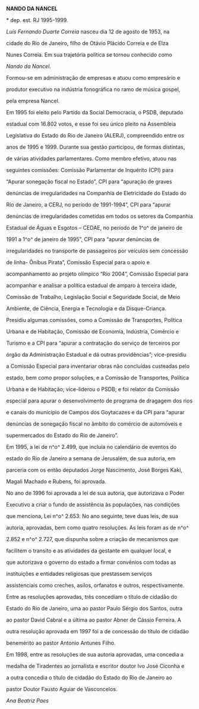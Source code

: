 **NANDO DA NANCEL**



\* dep. est. RJ 1995-1999.



*Luís Fernando Duarte Correia* nasceu dia 12 de agosto de 1953, na

cidade do Rio de Janeiro, filho de Otávio Plácido Correia e de Elza

Nunes Correia. Em sua trajetória política se tornou conhecido como

*Nando da Nancel*.



Formou-se em administração de empresas e atuou como empresário e

produtor executivo na indústria fonográfica no ramo de música gospel,

pela empresa Nancel.



Em 1995 foi eleito pelo Partido da Social Democracia, o PSDB, deputado

estadual com 16.802 votos, e esse foi seu único pleito na Assembleia

Legislativa do Estado do Rio de Janeiro (ALERJ), compreendido entre os

anos de 1995 e 1999. Durante sua gestão participou, de formas distintas,

de várias atividades parlamentares. Como membro efetivo, atuou nas

seguintes comissões: Comissão Parlamentar de Inquérito (CPI) para

“Apurar sonegação fiscal no Estado”, CPI para “apuração de graves

denúncias de irregularidades na Companhia de Eletricidade do Estado do

Rio de Janeiro, a CERJ, no período de 1991-1994”, CPI para “apurar

denúncias de irregularidades cometidas em todos os setores da Companhia

Estadual de Águas e Esgotos – CEDAE, no período de 1^o^ de janeiro de

1991 a 1^o^ de janeiro de 1995”, CPI para “apurar denúncias de

irregularidades no transporte de passageiros por veículos sem concessão

de linha- Ônibus Pirata”, Comissão Especial para o apoio e

acompanhamento ao projeto olímpico “Rio 2004”, Comissão Especial para

acompanhar e analisar a política estadual de amparo à terceira idade,

Comissão de Trabalho, Legislação Social e Seguridade Social, de Meio

Ambiente, de Ciência, Energia e Tecnologia e da Disque-Criança.



Presidiu algumas comissões, como a Comissão de Transportes, Política

Urbana e de Habitação, Comissão de Economia, Indústria, Comércio e

Turismo e a CPI para “apurar a contratação do serviço de terceiros por

órgão da Administração Estadual e dá outras providências”; vice-presidiu

a Comissão Especial para inventariar obras não concluídas custeadas pelo

estado, bem como propor soluções, e a Comissão de Transportes, Política

Urbana e de Habitação; vice-liderou o PSDB; e foi relator da Comissão

especial para apurar o desenvolvimento de programa de dragagem dos rios

e canais do município de Campos dos Goytacazes e da CPI para “apurar

denúncias de sonegação fiscal no âmbito do comércio de automóveis e

supermercados do Estado do Rio de Janeiro”.



Em 1995, a lei de n^o^ 2.499, que incluía no calendário de eventos do

estado do Rio de Janeiro a semana de Jerusalém, de sua autoria, em

parceria com os então deputados Jorge Nascimento, José Borges Kaki,

Magali Machado e Rubens, foi aprovada.



No ano de 1996 foi aprovada a lei de sua autoria, que autorizava o Poder

Executivo a criar o fundo de assistência às populações, nas condições

que menciona, Lei n^o^ 2.653. No ano seguinte, teve duas leis, de sua

autoria, aprovadas, bem como quatro resoluções. As leis foram as de n^o^

2.852 e n^o^ 2.727, que dispunha sobre a criação de mecanismos que

facilitem o transito e as atividades da gestante em qualquer local, e

que autorizava o governo do estado a firmar convênios com todas as

instituições e entidades religiosas que prestassem serviços

assistenciais como creches, asilos, orfanatos e outros, respectivamente.

Entre as resoluções aprovadas, três concediam o título de cidadão do

Estado do Rio de Janeiro, uma ao pastor Paulo Sérgio dos Santos, outra

ao pastor David Cabral e a última ao pastor Abner de Cássio Ferreira. A

outra resolução aprovada em 1997 foi a de concessão do título de cidadão

benemérito ao pastor Antonio Antunes Filho.



Em 1998, entre as resoluções de sua autoria aprovadas, uma concedia a

medalha de Tiradentes ao jornalista e escritor doutor Ivo José Ciconha e

a outra concedia o título de cidadão do Estado do Rio de Janeiro ao

pastor Doutor Fausto Aguiar de Vasconcelos.



*Ana Beatriz Paes*



